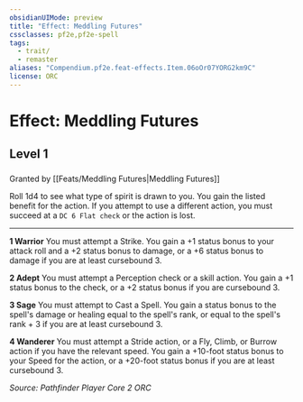 ```yaml
---
obsidianUIMode: preview
title: "Effect: Meddling Futures"
cssclasses: pf2e,pf2e-spell
tags:
  - trait/
  - remaster
aliases: "Compendium.pf2e.feat-effects.Item.06oOr07YORG2km9C"
license: ORC
---
```

# Effect: Meddling Futures
## Level 1
### 






Granted by [[Feats/Meddling Futures|Meddling Futures]]

Roll 1d4 to see what type of spirit is drawn to you. You gain the listed benefit for the action. If you attempt to use a different action, you must succeed at a `DC 6 Flat check` or the action is lost.

* * *

**1 Warrior** You must attempt a Strike. You gain a +1 status bonus to your attack roll and a +2 status bonus to damage, or a +6 status bonus to damage if you are at least cursebound 3.

**2 Adept** You must attempt a Perception check or a skill action. You gain a +1 status bonus to the check, or a +2 status bonus if you are cursebound 3.

**3 Sage** You must attempt to Cast a Spell. You gain a status bonus to the spell's damage or healing equal to the spell's rank, or equal to the spell's rank + 3 if you are at least cursebound 3.

**4 Wanderer** You must attempt a Stride action, or a Fly, Climb, or Burrow action if you have the relevant speed. You gain a +10-foot status bonus to your Speed for the action, or a +20-foot status bonus if you are at least cursebound 3.

*Source: Pathfinder Player Core 2*
*ORC*